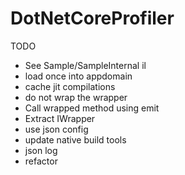 # DotNetCoreProfiler

TODO
 - See Sample/SampleInternal il
 - load once into appdomain
 - cache jit compilations
 - do not wrap the wrapper
 - Call wrapped method using emit
 - Extract IWrapper
 - use json config
 - update native build tools
 - json log
 - refactor
